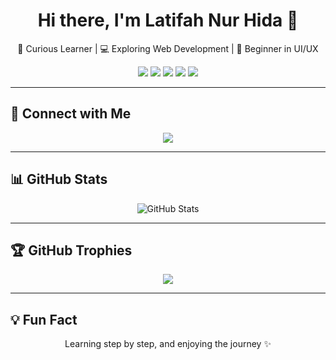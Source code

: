 <h1 align="center">Hi there, I'm Latifah Nur Hida 👋</h1>

<p align="center">
  🌸 Curious Learner | 💻 Exploring Web Development | 🎨 Beginner in UI/UX
</p>

<p align="center">
  <img src="https://img.shields.io/badge/FOCUS-Learning%20%26%20Exploration-pink?style=for-the-badge" />
  <img src="https://img.shields.io/badge/LEARNING-Python%20%7C%20PHP%20%7C%20Java%20%7C%20C-blue?style=for-the-badge" />
  <img src="https://img.shields.io/badge/TRYING-HTML%20%7C%20CSS%20%7C%20JS-purple?style=for-the-badge" />
  <img src="https://img.shields.io/badge/TOOLS-VSCode%20%7C%20Figma%20%7C%20Git-orange?style=for-the-badge" />
  <img src="https://img.shields.io/badge/EXPERIMENT-Web%20with%20AI-green?style=for-the-badge" />
</p>

---

## 📱 Connect with Me
<p align="center">
  <a href="https://www.instagram.com/latifahnurhiday_ti21/">
    <img src="https://img.shields.io/badge/Instagram-%23E4405F.svg?&style=for-the-badge&logo=instagram&logoColor=white" />
  </a>
</p>

---

## 📊 GitHub Stats
<p align="center">
  <img src="https://github-readme-stats.vercel.app/api?username=fifah9&show_icons=true&theme=radical" alt="GitHub Stats" />
</p>

---

## 🏆 GitHub Trophies
<p align="center">
  <img src="https://github-profile-trophy.vercel.app/?username=fifah9&theme=radical&no-frame=false&no-bg=true&margin-w=4" />
</p>

---

## 💡 Fun Fact
<p align="center">
  Learning step by step, and enjoying the journey ✨
</p>
